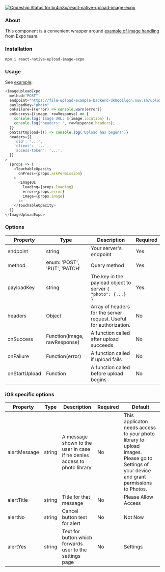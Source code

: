 [![Codeship Status for br4in3x/react-native-upload-image-expo](https://app.codeship.com/projects/dc531a00-7138-0136-89ed-66ecdb7845e3/status?branch=master)](https://app.codeship.com/projects/299161)

### About

This component is a convenient wrapper around [example of image handling](https://github.com/expo/image-upload-example) from Expo team.

### Installation

```
npm i react-native-upload-image-expo
```

### Usage

See [example](https://github.com/br4in3x/react-native-upload-image-expo/blob/master/example/App.js):

```javascript
<ImageUploadExpo
  method="POST"
  endpoint="https://file-upload-example-backend-dkhqoilqqn.now.sh/upload"
  payloadKey="photo"
  onFailure={(error) => console.warn(error)}
  onSuccess={(image, rawResponse) => {
    console.log(`Image URL: ${image.location}`);
    console.log('headers: ', rawResponse.headers);
  }}
  onStartUpload={() => console.log('Upload has begun!')}
  headers={{
    'uid': '...',
    'client': '...',
    'access-token': '...',
  }}
>
  {props => (
    <TouchableOpacity
      onPress={props.askPermission}
    >
      <ImageUI
        loading={props.loading}
        error={props.error}
        image={props.image}
      />
    </TouchableOpacity>
  )}
</ImageUploadExpo>
```

### Options

| Property      | Type                         | Description                                                          | Required |
|---------------|------------------------------|----------------------------------------------------------------------|----------|
| endpoint       | string                       | Your server's endpoint                                               | Yes      |
| method        | enum: 'POST', 'PUT', 'PATCH' | Query method                                                         | Yes      |
| payloadKey    | string                       | The key in the payload object to server ``` {   "photo": {...} } ``` | Yes      |
| headers       | Object                       | Array of headers for the server request.  Useful for authorization.  | No       |
| onSuccess     | Function(image, rawResponse) | A function called after upload succeeds                              | No       |
| onFailure     | Function(error)              | A function called if upload fails                                    | No       |
| onStartUpload | Function                     | A function called before upload begins                               | No       |

### iOS specific options

| Property      | Type                         | Description                                                              | Required | Default                                                                                                                                    |
|---------------|------------------------------|--------------------------------------------------------------------------|----------|--------------------------------------------------------------------------------------------------------------------------------------------|
| alertMessage  | string                       | A message shown to the user in case if he denies access to photo library | No       | This applicaton needs access to your photo library to upload images. Please go to Settings of your device and grant permissions to Photos. |
| alertTitle    | string                       | Title for that message                                                   | No       | Please Allow Access                                                                                                                        |
| alertNo       | string                       | Cancel button text for alert                                             | No       | Not Now                                                                                                                                    |
| alertYes      | string                       | Text for button which forwards user to the settings page                 | No       | Settings                                                                                                                                   |